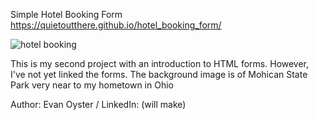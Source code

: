 Simple Hotel Booking Form
https://quietoutthere.github.io/hotel_booking_form/

![hotel booking](https://user-images.githubusercontent.com/108839805/184537816-f1a45f49-41b6-44b6-9955-271c27b57251.PNG)


This is my second project with an introduction to HTML forms. However, I've not yet linked the forms.  The background image is of Mohican State Park very near to my hometown in Ohio


Author:
Evan Oyster / LinkedIn: (will make)